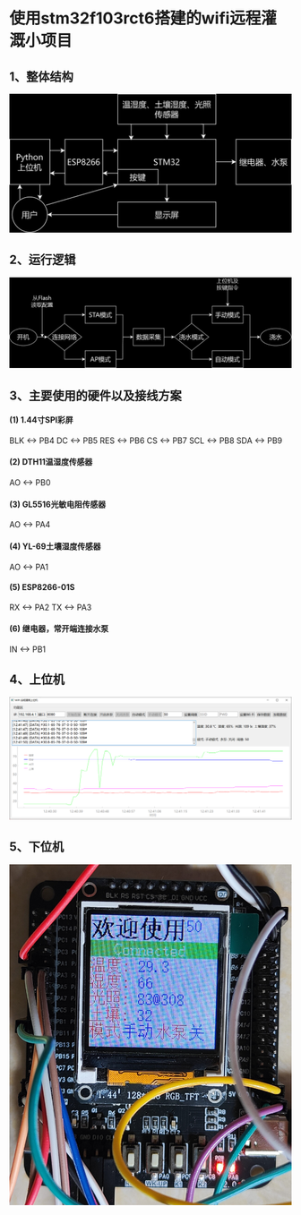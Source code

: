 # 使用stm32f103rct6搭建的wifi远程灌溉小项目

## 1、整体结构

![](image\design.jpg)

## 2、运行逻辑

![](image/logic.jpg)

## 3、主要使用的硬件以及接线方案

#### (1) 1.44寸SPI彩屏

BLK <-> PB4
DC <-> PB5
RES <-> PB6
CS <-> PB7
SCL <-> PB8
SDA <-> PB9

#### (2) DTH11温湿度传感器

AO <-> PB0

#### (3) GL5516光敏电阻传感器

AO <-> PA4

#### (4) YL-69土壤湿度传感器

AO <-> PA1

#### (5) ESP8266-01S

RX <-> PA2
TX <-> PA3

#### (6) 继电器，常开端连接水泵

IN <-> PB1

## 4、上位机

![](image/view-upper.png)

## 5、下位机

![](image/view-lower.jpg)